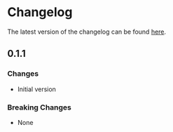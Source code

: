 # Changelog

The latest version of the changelog can be found [here](/Azure/bicep-registry-modules/blob/main/avm/res/fabric/capacity/CHANGELOG.md).

## 0.1.1

### Changes

- Initial version

### Breaking Changes

- None
